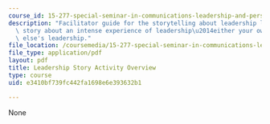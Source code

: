 ```yaml
---
course_id: 15-277-special-seminar-in-communications-leadership-and-personal-effectiveness-coaching-fall-2008
description: "Facilitator guide for the storytelling about leadership lab: tell a\
  \ story about an intense experience of leadership\u2014either your own or someone\
  \ else's leadership."
file_location: /coursemedia/15-277-special-seminar-in-communications-leadership-and-personal-effectiveness-coaching-fall-2008/e3410bf739fc442fa1698e6e393632b1_guide_04.pdf
file_type: application/pdf
layout: pdf
title: Leadership Story Activity Overview
type: course
uid: e3410bf739fc442fa1698e6e393632b1

---
```

None